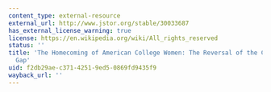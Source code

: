 ```yaml
---
content_type: external-resource
external_url: http://www.jstor.org/stable/30033687
has_external_license_warning: true
license: https://en.wikipedia.org/wiki/All_rights_reserved
status: ''
title: 'The Homecoming of American College Women: The Reversal of the College Gender
  Gap'
uid: f2db29ae-c371-4251-9ed5-0869fd9435f9
wayback_url: ''
---
```

